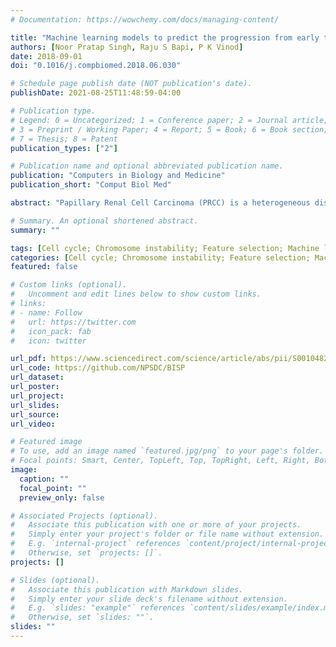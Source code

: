 ```yaml
---
# Documentation: https://wowchemy.com/docs/managing-content/

title: "Machine learning models to predict the progression from early to late stages of papillary renal cell carcinoma"
authors: [Noor Pratap Singh, Raju S Bapi, P K Vinod]
date: 2018-09-01
doi: "0.1016/j.compbiomed.2018.06.030"

# Schedule page publish date (NOT publication's date).
publishDate: 2021-08-25T11:48:59-04:00

# Publication type.
# Legend: 0 = Uncategorized; 1 = Conference paper; 2 = Journal article;
# 3 = Preprint / Working Paper; 4 = Report; 5 = Book; 6 = Book section;
# 7 = Thesis; 8 = Patent
publication_types: ["2"]

# Publication name and optional abbreviated publication name.
publication: "Computers in Biology and Medicine"
publication_short: "Comput Biol Med"

abstract: "Papillary Renal Cell Carcinoma (PRCC) is a heterogeneous disease with variations in disease progression and clinical outcomes. The advent of next generation sequencing techniques (NGS) has generated data from patients that can be analysed to develop a predictive model. In this study, we have adopted a machine learning approach to identify biomarkers and build classifiers to discriminate between early and late stages of PRCC from gene expression profiles. A machine learning pipeline incorporating different feature selection algorithms and classification models is developed to analyse RNA sequencing dataset (RNASeq). Further, to get a reliable feature set, we extracted features from different partitions of the training dataset and aggregated them into feature sets for classification. We evaluated the performance of different algorithms on the basis of 10-fold cross validation and independent test dataset. 10-fold cross validation was also performed on a microarray dataset of PRCC. A random forest based feature selection (varSelRF) yielded minimum number of features (104) and a best performance with area under Precision Recall curve (PR-AUC) of 0.804, MCC (Matthews Correlation Coefficient) of 0.711 and accuracy of 88% with Shrunken Centroid classifier on a test dataset. We identified 80 genes that are consistently altered between stages by different feature selection algorithms. The extracted features are related to cellular components - centromere, kinetochore and spindle, and biological process mitotic cell cycle. These observations reveal potential mechanisms for an increase in chromosome instability in the late stage of PRCC. Our study demonstrates that the gene expression profiles can be used to classify stages of PRCC."

# Summary. An optional shortened abstract.
summary: ""

tags: [Cell cycle; Chromosome instability; Feature selection; Machine learning; Papillary renal cell carcinoma; Tumour stage prediction.]
categories: [Cell cycle; Chromosome instability; Feature selection; Machine learning; Papillary renal cell carcinoma; Tumour stage prediction.]
featured: false

# Custom links (optional).
#   Uncomment and edit lines below to show custom links.
# links:
# - name: Follow
#   url: https://twitter.com
#   icon_pack: fab
#   icon: twitter

url_pdf: https://www.sciencedirect.com/science/article/abs/pii/S0010482518301781
url_code: https://github.com/NPSDC/BISP
url_dataset:
url_poster:
url_project:
url_slides:
url_source:
url_video:

# Featured image
# To use, add an image named `featured.jpg/png` to your page's folder. 
# Focal points: Smart, Center, TopLeft, Top, TopRight, Left, Right, BottomLeft, Bottom, BottomRight.
image:
  caption: ""
  focal_point: ""
  preview_only: false

# Associated Projects (optional).
#   Associate this publication with one or more of your projects.
#   Simply enter your project's folder or file name without extension.
#   E.g. `internal-project` references `content/project/internal-project/index.md`.
#   Otherwise, set `projects: []`.
projects: []

# Slides (optional).
#   Associate this publication with Markdown slides.
#   Simply enter your slide deck's filename without extension.
#   E.g. `slides: "example"` references `content/slides/example/index.md`.
#   Otherwise, set `slides: ""`.
slides: ""
---
```

